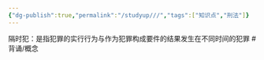 ```yaml
---
{"dg-publish":true,"permalink":"/studyup///","tags":["知识点","刑法"]}
---
```


隔时犯：是指犯罪的实行行为与作为犯罪构成要件的结果发生在不同时间的犯罪 #背诵/概念 
